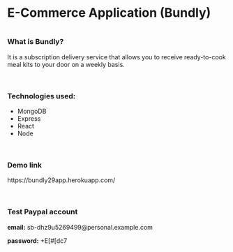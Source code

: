 <h1>E-Commerce Application (Bundly)<h1>
  
<h3>What is Bundly?</h3>
  <p>It is a subscription delivery service that allows you to receive ready-to-cook meal kits to your door on a weekly basis.</p>

<br />

<h3>Technologies used:</h3>
<ul>
  <li>MongoDB</li>
  <li>Express</li>
  <li>React</li>
  <li>Node</li>
</ul>

<br />

<h3>Demo link</h3>
  <p>https://bundly29app.herokuapp.com/</p>

<br />

<h3>Test Paypal account</h3>
  <p> <b>email:</b> sb-dhz9u5269499@personal.example.com</p>
  <p> <b>password:</b> +E[#[dc7</p>

